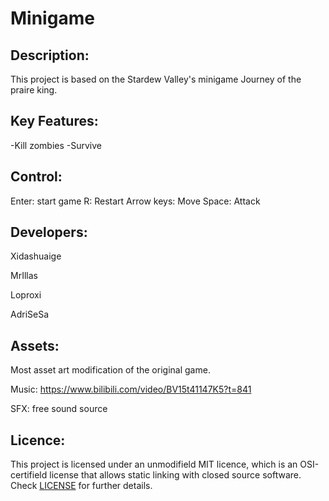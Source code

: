 # Minigame

## Description:
This project is based on the Stardew Valley's minigame Journey of the praire king.

## Key Features:
-Kill zombies
-Survive

## Control:
Enter: start game
R: Restart
Arrow keys: Move
Space: Attack

## Developers:
Xidashuaige

MrIllas

Loproxi

AdriSeSa

## Assets:
Most asset art modification of the original game.

Music: https://www.bilibili.com/video/BV15t41147K5?t=841

SFX: free sound source


## Licence:
This project is licensed under an unmodifield MIT licence, which is an OSI-certifield license that allows static linking with closed source software. Check [LICENSE](LICENSE) for further details.




